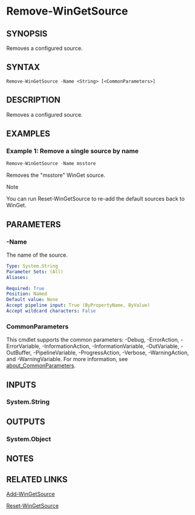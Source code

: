 ﻿---
external help file: Microsoft.WinGet.Client.Cmdlets.dll-Help.xml
Module Name: Microsoft.WinGet.Client
online version:
schema: 2.0.0
---

# Remove-WinGetSource

## SYNOPSIS
Removes a configured source.

## SYNTAX

```
Remove-WinGetSource -Name <String> [<CommonParameters>]
```

## DESCRIPTION

Removes a configured source.

## EXAMPLES

### Example 1: Remove a single source by name

```powershell
Remove-WinGetSource -Name msstore
```

Removes the "msstore" WinGet source.

> [!NOTE]
> You can run Reset-WinGetSource to re-add the default sources back to WinGet.

## PARAMETERS

### -Name

The name of the source.

```yaml
Type: System.String
Parameter Sets: (All)
Aliases:

Required: True
Position: Named
Default value: None
Accept pipeline input: True (ByPropertyName, ByValue)
Accept wildcard characters: False
```

### CommonParameters

This cmdlet supports the common parameters: -Debug, -ErrorAction, -ErrorVariable,
-InformationAction, -InformationVariable, -OutVariable, -OutBuffer, -PipelineVariable,
-ProgressAction, -Verbose, -WarningAction, and -WarningVariable. For more information, see
[about_CommonParameters](http://go.microsoft.com/fwlink/?LinkID=113216).

## INPUTS

### System.String

## OUTPUTS

### System.Object

## NOTES

## RELATED LINKS

[Add-WinGetSource](Add-WinGetSource.md)

[Reset-WinGetSource](Reset-WinGetSource.md)
